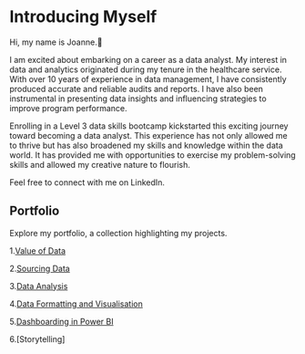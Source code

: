 # Introducing Myself

Hi, my name is Joanne.👋

I am excited about embarking on a career as a data analyst. My interest in data and analytics originated during my tenure in the healthcare service. With over 10 years of experience in data management, I have consistently produced accurate and reliable audits and reports. I have also been instrumental in presenting data insights and influencing strategies to improve program performance.

Enrolling in a Level 3 data skills bootcamp kickstarted this exciting journey toward becoming a data analyst. This experience has not only allowed me to thrive but has also broadened my skills and knowledge within the data world. It has provided me with opportunities to exercise my problem-solving skills and allowed my creative nature to flourish.

Feel free to connect with me on LinkedIn.

## Portfolio

Explore my portfolio, a collection highlighting my projects.

1.[Value of Data](https://github.com/joanneabioye/Value-of-Data)

2.[Sourcing Data](https://github.com/joanneabioye/Sourcing-Data)

3.[Data Analysis](https://github.com/joanneabioye/Data-Analysis/blob/main/README.md)

4.[Data Formatting and Visualisation](https://github.com/joanneabioye/Data-Formatting-and-Visualisation)

5.[Dashboarding in Power BI](https://github.com/joanneabioye/Dashboarding-in-Power-BI/blob/main/README.md)

6.[Storytelling]


<!---
joanneabioye/joanneabioye is a ✨ special ✨ repository because its `README.md` (this file) appears on your GitHub [profile](
You can click the Preview link to take a look at your changes.
--->
